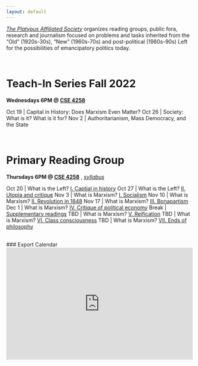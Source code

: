 ```yaml
---
layout: default
---
```


*[The Platypus Affiliated Society](https://platypus1917.org)* organizes reading groups, public fora, research and journalism focused on problems and tasks inherited from the “Old” (1920s-30s), “New” (1960s-70s) and post-political (1980s-90s) Left for the possibilities of emancipatory politics today.

<br>

# Teach-In Series Fall 2022
**Wednesdays 6PM @ [CSE 4258](https://goo.gl/maps/tVMUddcYxDXSu8yXA)**

Oct 19 | Capital in History: Does Marxism Even Matter? 
Oct 26 | Society: What is it? What is it for? 
Nov 2  | Authoritarianism, Mass Democracy, and the State


<br> 

# Primary Reading Group
**Thursdays 6PM @ [CSE 4258](https://goo.gl/maps/tVMUddcYxDXSu8yXA)** , *[syllabus](/syllabus)*

Oct 20 | What is the Left? [I. Captial in history](/syllabus#oct-21-what-is-the-left-i-capital-in-history)
Oct 27 | What is the Left? [II. Utopia and critique](/syllabus#oct-28-what-is-the-left-ii-utopia-and-critique) 
Nov 3  | What is Marxism? [I. Socialism](/syllabus#nov-4-what-is-marxism-i-socialism)
Nov 10 | What is Marxism? [II. Revolution in 1848](/syllabus#nov-11-what-is-marxism-ii-revolution-in-1848)
Nov 17 | What is Marxism? [III. Bonapartism](/syllabus#nov-18-what-is-marxism-iii-bonapartism)
Dec 1  | What is Marxism? [IV. Critique of political economy](/syllabus#dec-2-what-is-marxism-iv-critique-of-political-economy)
Break  | [Supplementary readings](/syllabus#winter-break-readings)
TBD    | What is Marxism? [V. Reification](/syllabus#what-is-marxism-v-reification)
TBD    | What is Marxism? [VI. Class consciousness](/syllabus#what-is-marxism-vi-class-consciousness)
TBD    | What is Marxism? [VII. Ends of philosophy](/syllabus#what-is-marxism-vii-ends-of-philosophy)

<br>
### Export Calendar

<iframe src="https://calendar.google.com/calendar/embed?height=300&wkst=1&bgcolor=%23ffffff&ctz=America%2FLos_Angeles&showTitle=0&showPrint=0&showCalendars=0&mode=AGENDA&src=Y190aW5vc3EzYzdlNWFmb3YzcXZicTZjaTlrY0Bncm91cC5jYWxlbmRhci5nb29nbGUuY29t&color=%23F6BF26" style="border-width:0" width="500" height="300" frameborder="0" scrolling="no"></iframe>
